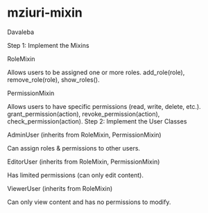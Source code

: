 # mziuri-mixin
Davaleba



Step 1: Implement the Mixins

RoleMixin

Allows users to be assigned one or more roles.
add_role(role), remove_role(role), show_roles().

PermissionMixin

Allows users to have specific permissions (read, write, delete, etc.).
grant_permission(action), revoke_permission(action), check_permission(action).
Step 2: Implement the User Classes

AdminUser (inherits from RoleMixin, PermissionMixin)

Can assign roles & permissions to other users.

EditorUser (inherits from RoleMixin, PermissionMixin)

Has limited permissions (can only edit content).

ViewerUser (inherits from RoleMixin)

Can only view content and has no permissions to modify.